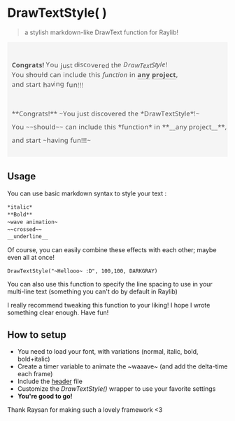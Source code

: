 # DrawTextStyle( )

> a stylish markdown-like DrawText function for Raylib!

![Example](raylib_is_coool.gif)

## Usage

You can use basic markdown syntax to style your text :

````markdown
*italic*
**Bold**
~wave animation~
~~crossed~~
__underline__
````

Of course, you can easily combine these effects with each other; maybe even all at once!

```
DrawTextStyle("~Hellooo~ :D", 100,100, DARKGRAY)
```

You can also use this function to specify the line spacing to use in your multi-line text (something you can't do by default in Raylib)

I really recommend tweaking this function to your liking! I hope I wrote something clear enough. Have fun!

## How to setup

- You need to load your font, with variations (normal, italic, bold, bold+italic)
- Create a timer variable to animate the ~waaave~ (and add the delta-time each frame)
- Include the [header](DrawTextStyle.h) file
- Customize the *DrawTextStyle()* wrapper to use your favorite settings
- **You're good to go!**

Thank Raysan for making such a lovely framework <3